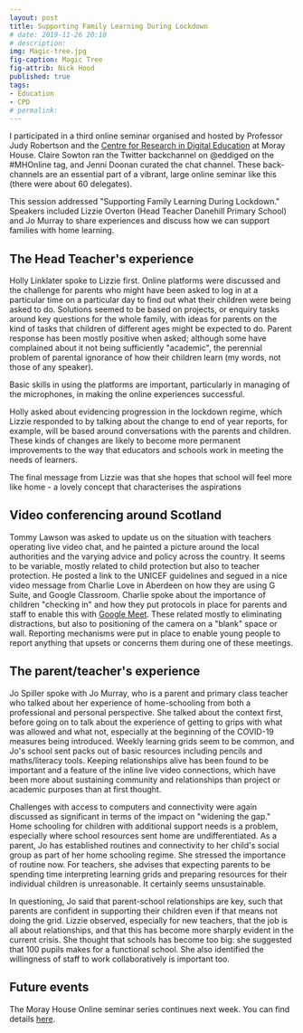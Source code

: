 ```yaml
---
layout: post
title: Supporting Family Learning During Lockdown
# date: 2019-11-26 20:10
# description: 
img: Magic-tree.jpg
fig-caption: Magic Tree
fig-attrib: Nick Hood
published: true
tags:
- Education
- CPD
# permalink:
---
```

I participated in a third online seminar organised and hosted by Professor Judy Robertson and the [Centre for Research in Digital Education](https://www.de.ed.ac.uk/) at Moray House. Claire Sowton ran the Twitter backchannel on @eddiged on the #MHOnline tag, and Jenni Doonan curated the chat channel. These back-channels are an essential part of a vibrant, large online seminar like this (there were about 60 delegates).

This session addressed "Supporting Family Learning During Lockdown." Speakers included Lizzie Overton (Head Teacher Danehill Primary School) and Jo Murray to share experiences and discuss how we can support families with home learning.

## The Head Teacher's experience
Holly Linklater spoke to Lizzie first. Online platforms were discussed and the challenge for parents who might have been asked to log in at a particular time on a particular day to find out what their children were being asked to do. Solutions seemed to be based on projects, or enquiry tasks around key questions for the whole family, with ideas for parents on the kind of tasks that children of different ages might be expected to do. Parent response has been mostly positive when asked; although some have complained about it not being sufficiently "academic", the perennial problem of parental ignorance of how their children learn (my words, not those of any speaker).

Basic skills in using the platforms are important, particularly in managing of the microphones, in making the online experiences successful.

Holly asked about evidencing progression in the lockdown regime, which Lizzie responded to by talking about the change to end of year reports, for example, will be based around conversations with the parents and children. These kinds of changes are likely to become more permanent improvements to the way that educators and schools work in meeting the needs of learners.

The final message from Lizzie was that she hopes that school will feel more like home - a lovely concept that characterises the aspirations 

## Video conferencing around Scotland
Tommy Lawson was asked to update us on the situation with teachers operating live video chat, and he painted a picture around the local authorities and the varying advice and policy across the country. It seems to be variable, mostly related to child protection but also to teacher protection. He posted a link to the UNICEF guidelines and segued in a nice video message from Charlie Love in Aberdeen on how they are using G Suite, and Google Classroom. Charlie spoke about the importance of children "checking in" and how they put protocols in place for parents and staff to enable this with [Google Meet](https://meet.google.com/). These related mostly to eliminating distractions, but also to positioning of the camera on a "blank" space or wall. Reporting mechanisms were put in place to enable young people to report anything that upsets or concerns them during one of these meetings.

## The parent/teacher's experience
Jo Spiller spoke with Jo Murray, who is a parent and primary class teacher who talked about her experience of home-schooling from both a professional and personal perspective. She talked about the context first, before going on to talk about the experience of getting to grips with what was allowed and what not, especially at the beginning of the COVID-19 measures being introduced. Weekly learning grids seem to be common, and Jo's school sent packs out of basic resources including pencils and maths/literacy tools. Keeping relationships alive has been found to be important and a feature of the inline live video connections, which have been more about sustaining community and relationships than project or academic purposes than at first thought.

Challenges with access to computers and connectivity were again discussed as significant in terms of the impact on "widening the gap." Home schooling for children with additional support needs is a problem, especially where school resources sent home are undifferentiated. As a parent, Jo has established routines and connectivity to her child's social group as part of her home schooling regime. She stressed the importance of routine now. For teachers, she advises that expecting parents to be spending time interpreting learning grids and preparing resources for their individual children is unreasonable. It certainly seems unsustainable.

In questioning, Jo said that parent-school relationships are key, such that parents are confident in supporting their children even if that means not doing the grid. Lizzie observed, especially for new teachers, that the job is all about relationships, and that this has become more sharply evident in the current crisis. She thought that schools has become too big: she suggested that 100 pupils makes for a functional school. She also identified the willingness of staff to work collaboratively is important too.

## Future events
The Moray House Online seminar series continues next week. You can find details [here](https://www.eventbrite.co.uk/o/moray-house-school-of-education-amp-sport-30195624068).